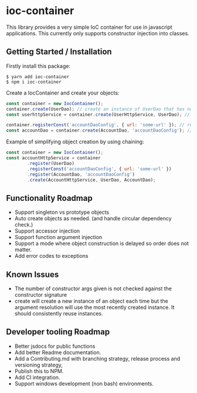 # ioc-container

This library provides a very simple IoC container for use in javascript applications.
This currently only supports constructor injection into classes.

## Getting Started / Installation

Firstly install this package:

```
$ yarn add ioc-container
$ npm i ioc-container
```

Create a IocContainer and create your objects:
```javascript
const container = new IocContainer();
container.create(UserDao); // create an instance of UserDao that has no constructor arguments
const userhttpService = container.create(UserHttpService, UserDao); // create an instance of UserHttpService that uses the avaliable UserDao.

container.registerConst('accountDaoConfig', { url: 'some-url' }); // register a constant under the name 'accountDaoConfig'.
const accountDao = container.create(AccountDao, 'accountDaoConfig'); // create an instance of AccountDao that has one constant constructor argument
```

Example of simplifying object creation by using chaining:
```javascript
const container = new IocContainer();
const accountHttpService = container
        .register(UserDao)
        .registerConst('accountDaoConfig', { url: 'some-url' })
        .register(AccountDao, 'accountDaoConfig')
        .create(AccountHttpService, UserDao, AccountDao);
```

## Functionality Roadmap
* Support singleton vs prototype objects
* Auto create objects as needed. (and handle circular dependency check.)
* Support accessor injection
* Support function argument injection
* Support a mode where object construction is delayed so order does not matter.
* Add error codes to exceptions

## Known Issues
* The number of constructor args given is not checked against the constructor signature
* create will create a new instance of an object each time but the argument resolution will use the most recently created instance. 
  It should consistently reuse instances.

## Developer tooling Roadmap
* Better jsdocs for public functions
* Add better Readme documentation.
* Add a Contributing.md with branching strategy, release process and versioning strategy,
* Publish this to NPM.
* Add CI integration.
* Support windows development (non bash) environments.

